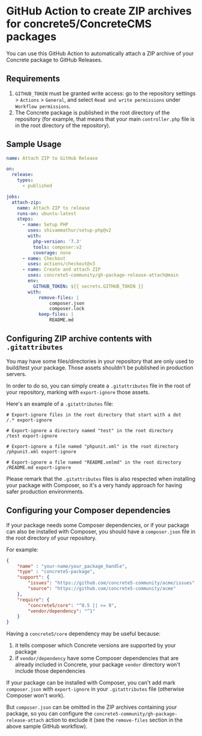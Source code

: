 # GitHub Action to create ZIP archives for concrete5/ConcreteCMS packages

You can use this GitHub Action to automatically attach a ZIP archive of your Concrete package to GitHub Releases.

## Requirements

1. `GITHUB_TOKEN` must be granted write access: go to the repository settings > `Actions` > `General`, and select `Read and write permissions` under `Workflow permissions`.
2. The Concrete package is published in the root directory of the repository (for example, that means that your main `controller.php` file is in the root directory of the repository).

## Sample Usage

```yaml
name: Attach ZIP to GitHub Release

on:
  release:
    types:
      - published

jobs:
  attach-zip:
    name: Attach ZIP to release
    runs-on: ubuntu-latest
    steps:
      - name: Setup PHP
        uses: shivammathur/setup-php@v2
        with:
          php-version: '7.3'
          tools: composer:v2
          coverage: none
      - name: Checkout
        uses: actions/checkout@v3
      - name: Create and attach ZIP
        uses: concrete5-community/gh-package-release-attach@main
        env:
          GITHUB_TOKEN: ${{ secrets.GITHUB_TOKEN }}
        with:
            remove-files: |
                composer.json
                composer.lock
            keep-files: |
                README.md
```

## Configuring ZIP archive contents with `.gitattributes`

You may have some files/directories in your repository that are only used to build/test your package.
Those assets shouldn't be published in production servers.

In order to do so, you can simply create a `.gitattributes` file in the root of your repository, marking with `export-ignore` those assets.

Here's an example of a `.gitattributes` file:

```gitattributes
# Export-ignore files in the root directory that start with a dot
/.* export-ignore

# Export-ignore a directory named "test" in the root directory
/test export-ignore

# Export-ignore a file named "phpunit.xml" in the root directory
/phpunit.xml export-ignore

# Export-ignore a file named "README.xmlmd" in the root directory
/README.md export-ignore
```

Please remark that the `.gitattributes` files is also respected when installing your package with Composer, so it's a very handy approach for having safer production environments.

## Configuring your Composer dependencies

If your package needs some Composer dependencies, or if your package can also be installed with Composer, you should have a `composer.json` file in the root directory of your repository.

For example:

```json
{
    "name" : "your-name/your_package_handle",
    "type" : "concrete5-package",
    "support": {
        "issues": "https://github.com/concrete5-community/acme/issues",
        "source": "https://github.com/concrete5-community/acme"
    },
    "require": {
        "concrete5/core": "^8.5 || >= 9",
        "vendor/dependency": "^1"
    }
}
```

Having a `concrete5/core` dependency may be useful because:

1. it tells composer which Concrete versions are supported by your package
2. if `vendor/dependency` have some Composer dependencies that are already included in Concrete, your package `vendor` directory won't include those dependencies

If your package can be installed with Composer, you can't add mark `composer.json` with `export-ignore` in your `.gitattributes` file (otherwise Composer won't work).

But `composer.json` can be omitted in the ZIP archives containing your package, so you can configure the `concrete5-community/gh-package-release-attach` action to exclude it (see the `remove-files` section in the above sample GitHub workflow).
